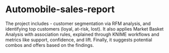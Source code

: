 # Automobile-sales-report
The project includes - customer segmentation via RFM analysis, and identifying top customers (loyal, at-risk, lost). It also applies Market Basket Analysis with association rules, explained through KNIME workflows and metrics like support, confidence, and lift. Finally, it suggests potential combos and offers based on the findings.
